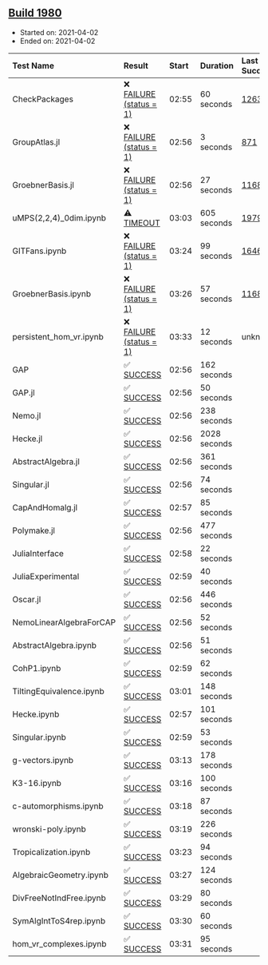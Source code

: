 ## [Build 1980](https://oscarci.mathematik.uni-kl.de/job/oscar-stable/1980/)

* Started on: 2021-04-02
* Ended on: 2021-04-02

| Test Name    | Result | Start | Duration | Last Success | First Failure |
|:-------------|:-------|:------|:---------|:-------------|:--------------|
| CheckPackages | ❌ [FAILURE (status = 1)](https://oscarci.mathematik.uni-kl.de/job/oscar-stable/1980/artifact/logs/build-1980/CheckPackages.log) | 02:55 | 60 seconds | [1263](https://oscarci.mathematik.uni-kl.de/job/oscar-stable/1263/) | [1264](https://oscarci.mathematik.uni-kl.de/job/oscar-stable/1264/) |
| GroupAtlas.jl | ❌ [FAILURE (status = 1)](https://oscarci.mathematik.uni-kl.de/job/oscar-stable/1980/artifact/logs/build-1980/GroupAtlas.jl.log) | 02:56 | 3 seconds | [871](https://oscarci.mathematik.uni-kl.de/job/oscar-stable/871/) | [872](https://oscarci.mathematik.uni-kl.de/job/oscar-stable/872/) |
| GroebnerBasis.jl | ❌ [FAILURE (status = 1)](https://oscarci.mathematik.uni-kl.de/job/oscar-stable/1980/artifact/logs/build-1980/GroebnerBasis.jl.log) | 02:56 | 27 seconds | [1168](https://oscarci.mathematik.uni-kl.de/job/oscar-stable/1168/) | [1169](https://oscarci.mathematik.uni-kl.de/job/oscar-stable/1169/) |
| uMPS(2,2,4)_0dim.ipynb | ⚠ [TIMEOUT](https://oscarci.mathematik.uni-kl.de/job/oscar-stable/1980/artifact/logs/build-1980/uMPS-2-2-4-_0dim.ipynb.log) | 03:03 | 605 seconds | [1979](https://oscarci.mathematik.uni-kl.de/job/oscar-stable/1979/) | [1980](https://oscarci.mathematik.uni-kl.de/job/oscar-stable/1980/) |
| GITFans.ipynb | ❌ [FAILURE (status = 1)](https://oscarci.mathematik.uni-kl.de/job/oscar-stable/1980/artifact/logs/build-1980/GITFans.ipynb.log) | 03:24 | 99 seconds | [1646](https://oscarci.mathematik.uni-kl.de/job/oscar-stable/1646/) | [1647](https://oscarci.mathematik.uni-kl.de/job/oscar-stable/1647/) |
| GroebnerBasis.ipynb | ❌ [FAILURE (status = 1)](https://oscarci.mathematik.uni-kl.de/job/oscar-stable/1980/artifact/logs/build-1980/GroebnerBasis.ipynb.log) | 03:26 | 57 seconds | [1168](https://oscarci.mathematik.uni-kl.de/job/oscar-stable/1168/) | [1169](https://oscarci.mathematik.uni-kl.de/job/oscar-stable/1169/) |
| persistent_hom_vr.ipynb | ❌ [FAILURE (status = 1)](https://oscarci.mathematik.uni-kl.de/job/oscar-stable/1980/artifact/logs/build-1980/persistent_hom_vr.ipynb.log) | 03:33 | 12 seconds | unknown | unknown |
| GAP | ✅ [SUCCESS](https://oscarci.mathematik.uni-kl.de/job/oscar-stable/1980/artifact/logs/build-1980/GAP.log) | 02:56 | 162 seconds |  |  |
| GAP.jl | ✅ [SUCCESS](https://oscarci.mathematik.uni-kl.de/job/oscar-stable/1980/artifact/logs/build-1980/GAP.jl.log) | 02:56 | 50 seconds |  |  |
| Nemo.jl | ✅ [SUCCESS](https://oscarci.mathematik.uni-kl.de/job/oscar-stable/1980/artifact/logs/build-1980/Nemo.jl.log) | 02:56 | 238 seconds |  |  |
| Hecke.jl | ✅ [SUCCESS](https://oscarci.mathematik.uni-kl.de/job/oscar-stable/1980/artifact/logs/build-1980/Hecke.jl.log) | 02:56 | 2028 seconds |  |  |
| AbstractAlgebra.jl | ✅ [SUCCESS](https://oscarci.mathematik.uni-kl.de/job/oscar-stable/1980/artifact/logs/build-1980/AbstractAlgebra.jl.log) | 02:56 | 361 seconds |  |  |
| Singular.jl | ✅ [SUCCESS](https://oscarci.mathematik.uni-kl.de/job/oscar-stable/1980/artifact/logs/build-1980/Singular.jl.log) | 02:56 | 74 seconds |  |  |
| CapAndHomalg.jl | ✅ [SUCCESS](https://oscarci.mathematik.uni-kl.de/job/oscar-stable/1980/artifact/logs/build-1980/CapAndHomalg.jl.log) | 02:57 | 85 seconds |  |  |
| Polymake.jl | ✅ [SUCCESS](https://oscarci.mathematik.uni-kl.de/job/oscar-stable/1980/artifact/logs/build-1980/Polymake.jl.log) | 02:56 | 477 seconds |  |  |
| JuliaInterface | ✅ [SUCCESS](https://oscarci.mathematik.uni-kl.de/job/oscar-stable/1980/artifact/logs/build-1980/JuliaInterface.log) | 02:58 | 22 seconds |  |  |
| JuliaExperimental | ✅ [SUCCESS](https://oscarci.mathematik.uni-kl.de/job/oscar-stable/1980/artifact/logs/build-1980/JuliaExperimental.log) | 02:59 | 40 seconds |  |  |
| Oscar.jl | ✅ [SUCCESS](https://oscarci.mathematik.uni-kl.de/job/oscar-stable/1980/artifact/logs/build-1980/Oscar.jl.log) | 02:56 | 446 seconds |  |  |
| NemoLinearAlgebraForCAP | ✅ [SUCCESS](https://oscarci.mathematik.uni-kl.de/job/oscar-stable/1980/artifact/logs/build-1980/NemoLinearAlgebraForCAP.log) | 02:56 | 52 seconds |  |  |
| AbstractAlgebra.ipynb | ✅ [SUCCESS](https://oscarci.mathematik.uni-kl.de/job/oscar-stable/1980/artifact/logs/build-1980/AbstractAlgebra.ipynb.log) | 02:56 | 51 seconds |  |  |
| CohP1.ipynb | ✅ [SUCCESS](https://oscarci.mathematik.uni-kl.de/job/oscar-stable/1980/artifact/logs/build-1980/CohP1.ipynb.log) | 02:59 | 62 seconds |  |  |
| TiltingEquivalence.ipynb | ✅ [SUCCESS](https://oscarci.mathematik.uni-kl.de/job/oscar-stable/1980/artifact/logs/build-1980/TiltingEquivalence.ipynb.log) | 03:01 | 148 seconds |  |  |
| Hecke.ipynb | ✅ [SUCCESS](https://oscarci.mathematik.uni-kl.de/job/oscar-stable/1980/artifact/logs/build-1980/Hecke.ipynb.log) | 02:57 | 101 seconds |  |  |
| Singular.ipynb | ✅ [SUCCESS](https://oscarci.mathematik.uni-kl.de/job/oscar-stable/1980/artifact/logs/build-1980/Singular.ipynb.log) | 02:59 | 53 seconds |  |  |
| g-vectors.ipynb | ✅ [SUCCESS](https://oscarci.mathematik.uni-kl.de/job/oscar-stable/1980/artifact/logs/build-1980/g-vectors.ipynb.log) | 03:13 | 178 seconds |  |  |
| K3-16.ipynb | ✅ [SUCCESS](https://oscarci.mathematik.uni-kl.de/job/oscar-stable/1980/artifact/logs/build-1980/K3-16.ipynb.log) | 03:16 | 100 seconds |  |  |
| c-automorphisms.ipynb | ✅ [SUCCESS](https://oscarci.mathematik.uni-kl.de/job/oscar-stable/1980/artifact/logs/build-1980/c-automorphisms.ipynb.log) | 03:18 | 87 seconds |  |  |
| wronski-poly.ipynb | ✅ [SUCCESS](https://oscarci.mathematik.uni-kl.de/job/oscar-stable/1980/artifact/logs/build-1980/wronski-poly.ipynb.log) | 03:19 | 226 seconds |  |  |
| Tropicalization.ipynb | ✅ [SUCCESS](https://oscarci.mathematik.uni-kl.de/job/oscar-stable/1980/artifact/logs/build-1980/Tropicalization.ipynb.log) | 03:23 | 94 seconds |  |  |
| AlgebraicGeometry.ipynb | ✅ [SUCCESS](https://oscarci.mathematik.uni-kl.de/job/oscar-stable/1980/artifact/logs/build-1980/AlgebraicGeometry.ipynb.log) | 03:27 | 124 seconds |  |  |
| DivFreeNotIndFree.ipynb | ✅ [SUCCESS](https://oscarci.mathematik.uni-kl.de/job/oscar-stable/1980/artifact/logs/build-1980/DivFreeNotIndFree.ipynb.log) | 03:29 | 80 seconds |  |  |
| SymAlgIntToS4rep.ipynb | ✅ [SUCCESS](https://oscarci.mathematik.uni-kl.de/job/oscar-stable/1980/artifact/logs/build-1980/SymAlgIntToS4rep.ipynb.log) | 03:30 | 60 seconds |  |  |
| hom_vr_complexes.ipynb | ✅ [SUCCESS](https://oscarci.mathematik.uni-kl.de/job/oscar-stable/1980/artifact/logs/build-1980/hom_vr_complexes.ipynb.log) | 03:31 | 95 seconds |  |  |
